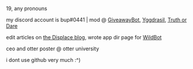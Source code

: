19, any pronouns

my discord account is bup#0441 | mod @ [GiveawayBot](https://giveawaybot.party/), [Yggdrasil](https://ygg.fun/), [Truth or Dare](https://truthordarebot.xyz)

edit articles on [the Displace blog](https://dat.place/), wrote app dir page for [WildBot](https://wildbeast.guide) 

ceo and otter poster @ otter university

i dont use github very much :^)
